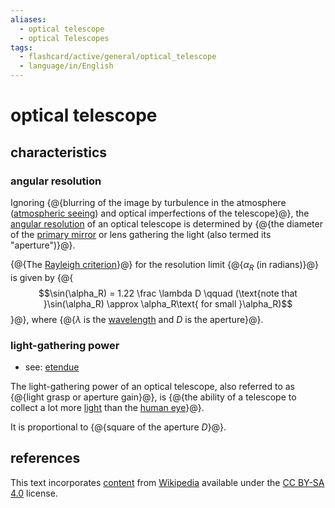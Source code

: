 ```yaml
---
aliases:
  - optical telescope
  - optical Telescopes
tags:
  - flashcard/active/general/optical_telescope
  - language/in/English
---
```


# optical telescope

## characteristics

### angular resolution

Ignoring {@{blurring of the image by turbulence in the atmosphere ([atmospheric seeing](astronomical%20seeing.md)) and optical imperfections of the telescope}@}, the [angular resolution](angular%20resolution.md) of an optical telescope is determined by {@{the diameter of the [primary mirror](primary%20mirror.md) or lens gathering the light (also termed its "aperture")}@}. <!--SR:!2025-01-28,127,290!2025-07-12,270,330-->

{@{The [Rayleigh criterion](angular%20resolution.md#Rayleigh's%20criterion)}@} for the resolution limit {@{$\alpha_R$ (in radians)}@} is given by {@{$$\sin(\alpha_R) = 1.22 \frac \lambda D \qquad (\text{note that }\sin(\alpha_R) \approx \alpha_R\text{ for small }\alpha_R)$$}@}, where {@{$\lambda$ is the [wavelength](wavelength.md) and $D$ is the aperture}@}. <!--SR:!2025-08-16,301,330!2025-02-09,148,310!2025-07-21,279,330!2025-07-21,279,330-->

### light-gathering power

- see: [etendue](etendue.md)

The light-gathering power of an optical telescope, also referred to as {@{light grasp or aperture gain}@}, is {@{the ability of a telescope to collect a lot more [light](light.md) than the [human eye](human%20eye.md)}@}. <!--SR:!2025-03-09,168,310!2024-11-22,77,270-->

It is proportional to {@{square of the aperture $D$}@}. <!--SR:!2025-06-13,248,330-->

## references

This text incorporates [content](https://en.wikipedia.org/wiki/optical_telescope) from [Wikipedia](Wikipedia.md) available under the [CC BY-SA 4.0](https://creativecommons.org/licenses/by-sa/4.0/) license.
